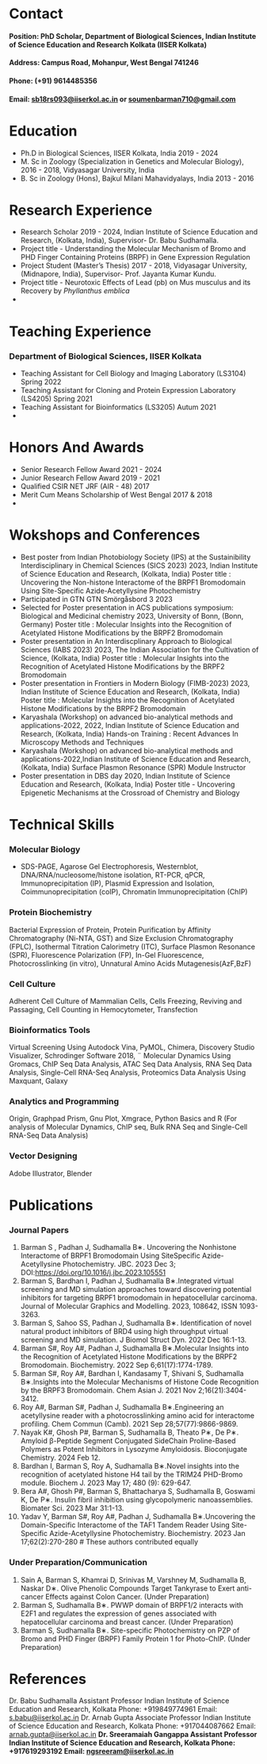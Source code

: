 # Contact
#### Position: PhD Scholar, Department of Biological Sciences, Indian Institute of Science Education and Research Kolkata (IISER Kolkata)
#### Address: Campus Road, Mohanpur, West Bengal 741246
#### Phone: (+91) 9614485356
#### Email: sb18rs093@iiserkol.ac.in or soumenbarman710@gmail.com

# Education
- Ph.D in Biological Sciences, IISER Kolkata, India 2019 - 2024
- M. Sc in Zoology (Specialization in Genetics and Molecular Biology), 2016 - 2018, Vidyasagar University, India
- B. Sc in Zoology (Hons), Bajkul Milani Mahavidyalays, India 2013 - 2016
# Research Experience
- Research Scholar 2019 - 2024, Indian Institute of Science Education and Research, (Kolkata, India), Supervisor- Dr. Babu Sudhamalla.
- Project title - Understanding the Molecular Mechanism of Bromo and PHD Finger Containing Proteins (BRPF) in Gene Expression Regulation
- Project Student (Master’s Thesis) 2017 - 2018, Vidyasagar University, (Midnapore, India), Supervisor- Prof. Jayanta Kumar Kundu.
- Project title - Neurotoxic Effects of Lead (pb) on Mus musculus and its Recovery by _Phyllanthus emblica_
- 
# Teaching Experience
### Department of Biological Sciences, IISER Kolkata
- Teaching Assistant for Cell Biology and Imaging Laboratory (LS3104) Spring 2022
- Teaching Assistant for Cloning and Protein Expression Laboratory (LS4205) Spring 2021
- Teaching Assistant for Bioinformatics (LS3205) Autum 2021
- 
# Honors And Awards
- Senior Research Fellow Award 2021 - 2024
- Junior Research Fellow Award 2019 - 2021
- Qualified CSIR NET JRF (AIR - 48) 2017
- Merit Cum Means Scholarship of West Bengal 2017 & 2018
- 
# Wokshops and Conferences
- Best poster from Indian Photobiology Society (IPS) at the Sustainibility Interdisciplinary in Chemical Sciences (SICS 2023) 2023, Indian Institute of Science Education and Research, (Kolkata, India)
Poster title : Uncovering the Non-histone Interactome of the BRPF1 Bromodomain Using Site-Specific Azide-Acetyllysine Photochemistry
- Participated in GTN GTN Smörgåsbord 3 2023
- Selected for Poster presentation in ACS publications symposium: Biological and Medicinal chemistry 2023, University of Bonn, (Bonn, Germany)
Poster title : Molecular Insights into the Recognition of Acetylated Histone Modifications by the BRPF2 Bromodomain
- Poster presentation in An Interdiscplinary Approach to Biological Sciences (IABS 2023) 2023, The Indian Association for the Cultivation of Science, (Kolkata, India)
Poster title : Molecular Insights into the Recognition of Acetylated Histone Modifications by the BRPF2 Bromodomain
- Poster presentation in Frontiers in Modern Biology (FIMB-2023) 2023, Indian Institute of Science Education and Research, (Kolkata, India)
Poster title : Molecular Insights into the Recognition of Acetylated Histone Modifications by the BRPF2 Bromodomain
- Karyashala (Workshop) on advanced bio-analytical methods and applications-2022, 2022, Indian Institute of Science Education and Research, (Kolkata, India)
Hands-on Training : Recent Advances In Microscopy Methods and Techniques
- Karyashala (Workshop) on advanced bio-analytical methods and applications-2022,Indian Institute of Science Education and Research, (Kolkata, India)
Surface Plasmon Resonance (SPR) Module Instructor
- Poster presentation in DBS day 2020, Indian Institute of Science Education and Research, (Kolkata, India)
Poster title - Uncovering Epigenetic Mechanisms at the Crossroad of Chemistry and Biology

# Technical Skills
### Molecular Biology
- SDS-PAGE, Agarose Gel Electrophoresis, Westernblot, DNA/RNA/nucleosome/histone isolation, RT-PCR, qPCR, Immunoprecipitation (IP), Plasmid Expression and Isolation, Coimmunoprecipitation (coIP), Chromatin Immunoprecipitation (ChIP)
### Protein Biochemistry
Bacterial Expression of Protein, Protein Purification by Affinity Chromatography (Ni-NTA, GST) and Size Exclusion
Chromatography (FPLC), Isothermal Titration Calorimetry (ITC), Surface Plasmon Resonance (SPR), Fluorescence Polarization (FP), In-Gel Fluorescence, Photocrosslinking (in vitro), Unnatural Amino Acids Mutagenesis(AzF,BzF)
### Cell Culture
Adherent Cell Culture of Mammalian Cells, Cells Freezing, Reviving and Passaging, Cell Counting in Hemocytometer,
Transfection
### Bioinformatics Tools
Virtual Screening Using Autodock Vina, PyMOL, Chimera, Discovery Studio Visualizer, Schrodinger Software 2018, ¨
Molecular Dynamics Using Gromacs, ChIP Seq Data Analysis, ATAC Seq Data Analysis, RNA Seq Data Analysis,
Single-Cell RNA-Seq Analysis, Proteomics Data Analysis Using Maxquant, Galaxy
### Analytics and Programming
Origin, Graphpad Prism, Gnu Plot, Xmgrace, Python Basics and R (For analysis of Molecular Dynamics, ChIP seq, Bulk
RNA Seq and Single-Cell RNA-Seq Data Analysis)
### Vector Designing
Adobe Illustrator, Blender

# Publications
### Journal Papers
1. Barman S , Padhan J, Sudhamalla B∗. Uncovering the Nonhistone Interactome of BRPF1 Bromodomain Using SiteSpecific Azide-Acetyllysine Photochemistry. JBC. 2023 Dec 3; DOI:https://doi.org/10.1016/j.jbc.2023.105551
2. Barman S, Bardhan I, Padhan J, Sudhamalla B∗.Integrated virtual screening and MD simulation approaches toward
discovering potential inhibitors for targeting BRPF1 bromodomain in hepatocellular carcinoma. Journal of Molecular
Graphics and Modelling. 2023, 108642, ISSN 1093-3263.
3. Barman S, Sahoo SS, Padhan J, Sudhamalla B∗. Identification of novel natural product inhibitors of BRD4 using high
throughput virtual screening and MD simulation. J Biomol Struct Dyn. 2022 Dec 16:1-13.
4. Barman S#, Roy A#, Padhan J, Sudhamalla B∗.Molecular Insights into the Recognition of Acetylated Histone Modifications by the BRPF2 Bromodomain. Biochemistry. 2022 Sep 6;61(17):1774-1789.
5. Barman S#, Roy A#, Bardhan I, Kandasamy T, Shivani S, Sudhamalla B∗.Insights into the Molecular Mechanisms of
Histone Code Recognition by the BRPF3 Bromodomain. Chem Asian J. 2021 Nov 2;16(21):3404-3412.
6. Roy A#, Barman S#, Padhan J, Sudhamalla B∗.Engineering an acetyllysine reader with a photocrosslinking amino acid
for interactome profiling. Chem Commun (Camb). 2021 Sep 28;57(77):9866-9869.
7. Nayak K#, Ghosh P#, Barman S, Sudhamalla B, Theato P∗, De P∗. Amyloid β-Peptide Segment Conjugated SideChain Proline-Based Polymers as Potent Inhibitors in Lysozyme Amyloidosis. Bioconjugate Chemistry. 2024 Feb 12.
8. Bardhan I, Barman S, Roy A, Sudhamalla B∗.Novel insights into the recognition of acetylated histone H4 tail by the
TRIM24 PHD-Bromo module. Biochem J. 2023 May 17; 480 (9): 629-647.
9. Bera A#, Ghosh P#, Barman S, Bhattacharya S, Sudhamalla B, Goswami K, De P∗. Insulin fibril inhibition using
glycopolymeric nanoassemblies. Biomater Sci. 2023 Mar 31:1-13.
10. Yadav Y, Barman S#, Roy A#, Padhan J, Sudhamalla B∗.Uncovering the Domain-Specific Interactome of the TAF1
Tandem Reader Using Site-Specific Azide-Acetyllysine Photochemistry. Biochemistry. 2023 Jan 17;62(2):270-280 # These authors contributed equally
### Under Preparation/Communication
1. Sain A, Barman S, Khamrai D, Srinivas M, Varshney M, Sudhamalla B, Naskar D∗. Olive Phenolic Compounds Target
Tankyrase to Exert anti-cancer Effects against Colon Cancer. (Under Preparation)
2. Barman S, Sudhamalla B∗. PWWP domain of BRPF1/2 interacts with E2F1 and regulates the expression of genes
associated with hepatocellular carcinoma and breast cancer. (Under Preparation)
3. Barman S, Sudhamalla B∗. Site-specific Photochemistry on PZP of Bromo and PHD Finger (BRPF) Family Protein 1
for Photo-ChIP. (Under Preparation)
# References
Dr. Babu Sudhamalla
Assistant Professor
Indian Institute of Science Education and Research, Kolkata
Phone: +919849774961
Email: s.babu@iiserkol.ac.in
Dr. Arnab Gupta
Associate Professor
Indian Institute of Science Education and Research, Kolkata
Phone: +917044087662
Email: arnab.gupta@iiserkol.ac.in
**Dr. Sreeramaiah Gangappa
Assistant Professor
Indian Institute of Science Education and Research, Kolkata
Phone: +917619293192
Email: ngsreeram@iiserkol.ac.in**
